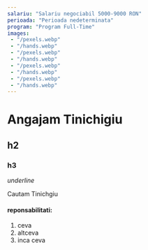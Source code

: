 ```yaml
---
salariu: "Salariu negociabil 5000-9000 RON"
perioada: "Perioada nedeterminata"
program: "Program Full-Time"
images: 
 - "/pexels.webp"
 - "/hands.webp"
 - "/pexels.webp"
 - "/hands.webp"
 - "/pexels.webp"
 - "/hands.webp"
 - "/pexels.webp"
 - "/hands.webp"
---
```



# Angajam Tinichigiu
## h2
### h3

_underline_


Cautam Tinichgiu

#### reponsabilitati:
 1. ceva
 2. altceva
 3. inca ceva



